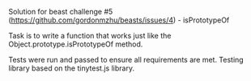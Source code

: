 Solution for beast challenge #5 (https://github.com/gordonmzhu/beasts/issues/4) - isPrototypeOf

Task is to write a function that works just like the Object.prototype.isPrototypeOf method.

Tests were run and passed to ensure all requirements are met.  Testing library based on the tinytest.js library.
